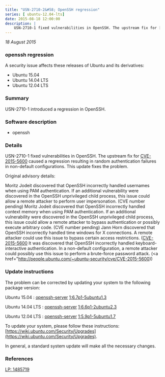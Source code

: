 ```yaml
---
title: "USN-2710-2&#58; OpenSSH regression"
series: [ ubuntu-12.04-lts]
date: 2015-08-18 12:00:00
description: |
    USN-2710-1 fixed vulnerabilities in OpenSSH. The upstream fix for [CVE-2015-5600](http://people.ubuntu.com/~ubuntu-security/cve/CVE-2015-5600) caused a regression resulting in random authentication failures in non-default configurations. This update fixes the problem.
--- 
```

 
 

*18 August 2015*

### openssh regression

A security issue affects these releases of Ubuntu and its derivatives:

* Ubuntu 15.04
* Ubuntu 14.04 LTS
* Ubuntu 12.04 LTS

### Summary

USN-2710-1 introduced a regression in OpenSSH. 

### Software description

* openssh 

### Details

USN-2710-1 fixed vulnerabilities in OpenSSH. The upstream fix for [CVE-2015-5600](http://people.ubuntu.com/~ubuntu-security/cve/CVE-2015-5600) caused a regression resulting in random authentication failures in non-default configurations. This update fixes the problem.

Original advisory details:

 Moritz Jodeit discovered that OpenSSH incorrectly handled usernames when using PAM authentication. If an additional vulnerability were discovered in the OpenSSH unprivileged child process, this issue could allow a remote attacker to perform user impersonation. (CVE number pending) Moritz Jodeit discovered that OpenSSH incorrectly handled context memory when using PAM authentication. If an additional vulnerability were discovered in the OpenSSH unprivileged child process, this issue could allow a remote attacker to bypass authentication or possibly execute arbitrary code. (CVE number pending) Jann Horn discovered that OpenSSH incorrectly handled time windows for X connections. A remote attacker could use this issue to bypass certain access restrictions. ([CVE-2015-5600](http://people.ubuntu.com/~ubuntu-security/cve/CVE-2015-5352">CVE-2015-5352</a>) It was discovered that OpenSSH incorrectly handled keyboard-interactive authentication. In a non-default configuration, a remote attacker could possibly use this issue to perform a brute-force password attack. (<a href="http://people.ubuntu.com/~ubuntu-security/cve/CVE-2015-5600)) 

### Update instructions

The problem can be corrected by updating your system to the following package version:

Ubuntu 15.04
 : [openssh-server](https://launchpad.net/ubuntu/+source/openssh) <span> [1:6.7p1-5ubuntu1.3](https://launchpad.net/ubuntu/+source/openssh/1:6.7p1-5ubuntu1.3) </span> 

Ubuntu 14.04 LTS
 : [openssh-server](https://launchpad.net/ubuntu/+source/openssh) <span> [1:6.6p1-2ubuntu2.3](https://launchpad.net/ubuntu/+source/openssh/1:6.6p1-2ubuntu2.3) </span> 

Ubuntu 12.04 LTS
 : [openssh-server](https://launchpad.net/ubuntu/+source/openssh) <span> [1:5.9p1-5ubuntu1.7](https://launchpad.net/ubuntu/+source/openssh/1:5.9p1-5ubuntu1.7) </span> 

To update your system, please follow these instructions: [https://wiki.ubuntu.com/Security/Upgrades](https://wiki.ubuntu.com/Security/Upgrades).

In general, a standard system update will make all the necessary changes. 

### References

 
 [LP: 1485719](https://launchpad.net/bugs/1485719)
 

